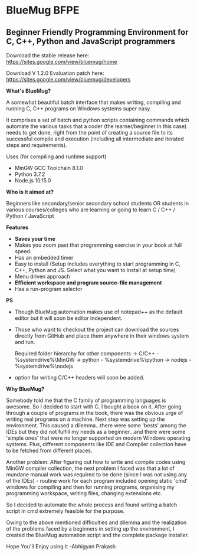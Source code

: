 # BlueMug BFPE
## Beginner Friendly Programming Environment for C, C++, Python and JavaScript programmers 

Download the stable release here: 
https://sites.google.com/view/bluemug/home

Download V 1.2.0 Evaluation patch here:
https://sites.google.com/view/bluemug/developers

**What's BlueMug?**

A somewhat beautiful batch interface that makes writing, compiling and running C, C++ programs on Windows systems super easy. 

It comprises a set of batch and python scripts containing commands which automate 
the various tasks that a coder (the learner/beginner in this case) 
needs to get done, right from the point of creating a source file 
to its successful compile and execution (including all intermediate and 
iterated steps and requirements).

Uses (for compiling and runtime support)

 - MinGW GCC Toolchain 8.1.0
 - Python 3.7.2
 - Node.js 10.15.0

**Who is it aimed at?**

Beginners like secondary/senior secondary school students OR students in various 
courses/colleges who are learning or going to learn C / C++ / Python / JavaScript 

**Features**

* **Saves your time**
* Makes you zoom past that programming exercise in your book at full speed.
* Has an embedded timer
* Easy to install (Setup includes everything to start programming in C, C++, Python and JS. Select what you want to install at setup time)
* Menu driven approach
* **Efficient workspace and program source-file management**
* Has a run-program selector

**PS**

* Though BlueMug automation makes use of notepad++ as the default editor but it will soon be editor independent.

* Those who want to checkout the project can download the sources directly from GitHub and place them anywhere in their windows system
  and run. 
  
  Required folder hierarchy for other components
    -> C/C++  -  %systemdrive%\MinGW
    -> python -  %systemdrive%\python
    -> nodejs -  %systemdrive%\nodejs
    
* option for writing C/C++ headers will soon be added.

**Why BlueMug?**

Somebody told me that the C family of programming languages is awesome. So I decided to 
start with C. I bought a book on it. After going through a couple of programs in the book, 
there was the obvious urge of writing real programs on a machine. Next step was setting up the environment.
This caused a dilemma...there were some 'bests' among the IDEs but 
they did not fulfill my needs as a beginner...and there were some 'simple ones' that were no longer supported 
on modern Windows operating systems. Plus, different components like IDE and Compiler collection have to be fetched from different places.

Another problem: After figuring out how to write and compile codes using MinGW compiler collection, the next problem 
I faced was that a lot of mundane manual work was required to be done (since I was not using 
any of the IDEs) - routine work for each program included opening static 'cmd' windows for compiling and then for running programs, organising my programming workspace, 
writing files, changing extensions etc. 

So I decided to automate the whole process and found writing a batch script in cmd extremely feasible for the purpose. 

Owing to the above mentioned difficulties and dilemma and the realization of the problems faced by a beginners in setting up the environment, 
I created the BlueMug automation script and the complete package installer.

Hope You'll Enjoy using it
-Abhigyan Prakash 




